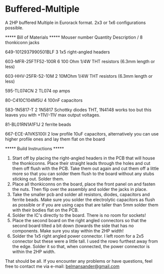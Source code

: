 # Buffered-Multiple
A 2HP buffered Multiple in Eurorack format. 2x3 or 1x6 configurations possible.

***** Bill of Materials *****
Mouser number         Quantity    Description
/                     8           thonkiconn jacks

649-1012937990501BLF  3           1x5 right-angled headers

603-MFR-25FTF52-100R  6           100 Ohm 1/4W THT resistors (6.3mm length or less)

603-HHV-25FR-52-10M   2           10MOhm 1/4W THT resistors (6.3mm length or less)

595-TL074CN           2           TL074 op amps

80-C410C104M5U        4           100nF capacitors

583-1N5817-T          2           1N5817 Schottky diodes THT, 1N4148 works too but this leaves you with +11V/-11V max output voltages.

81-BL01RN1A1F1J       2           ferrite beads

667-ECE-A1VKS100I     2           low profile 10uF capacitors, alternatively you can use higher profile ones and lay them flat on the board

***** Build Instructions *****

1) Start off by placing the right-angled headers in the PCB that will house the thonkiconns. Place their straight leads through the holes and cut them off flush with the PCB. Take them out again and cut them off a little more so that you can solder them flush to the board without any stubs sticking out. Solder them.
2) Place all thonkiconns on the board, place the front panel on and fasten the nuts. Then flip over the assembly and solder the jacks in place.
3) Take the smaller pcb and solder all resistors, diodes, capacitors and ferrite beads. Make sure you solder the electrolytic capacitors as flush as possible or if you are using caps that are taller than 5mm solder them with their bodies flat on the PCB.
4) Solder the IC's directly to the board. There is no room for sockets!
5) Place the second board on the right angled connectors so that the second board tilted a bit down (towards the side that has no components. Make sure you stay within the 2HP width!
6) Solder the 1x5 right angled power connector. I left room for a 2x5 connector but these were a little tall. I used the rowo furthest away from the edge. Solder it so that, when connected, the power connector is within the 2HP width.

That should be all. If you encounter any problems or have questions, feel free to contact me via e-mail: belmansander@gmail.com
